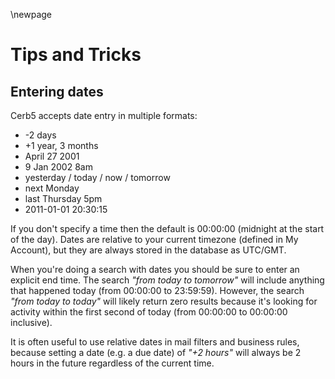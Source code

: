 \newpage

# Tips and Tricks #

## Entering dates ##

Cerb5 accepts date entry in multiple formats:

*	-2 days
*	+1 year, 3 months
*	April 27 2001
*	9 Jan 2002 8am
*	yesterday / today / now / tomorrow
*	next Monday
*	last Thursday 5pm
*	2011-01-01 20:30:15

If you don't specify a time then the default is 00:00:00 (midnight at the start of the day).  Dates are relative to your current timezone (defined in My Account), but they are always stored in the database as UTC/GMT.

When you're doing a search with dates you should be sure to enter an explicit end time.  The search _"from today to tomorrow"_ will include anything that happened today (from 00:00:00 to 23:59:59).  However, the search _"from today to today"_ will likely return zero results because it's looking for activity within the first second of today (from 00:00:00 to 00:00:00 inclusive).

It is often useful to use relative dates in mail filters and business rules, because setting a date (e.g. a due date) of _"+2 hours"_ will always be 2 hours in the future regardless of the current time.